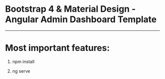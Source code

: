 

# Bootstrap 4 & Material Design - Angular Admin Dashboard Template


________

# Most important features:

1. npm install

2. ng serve
